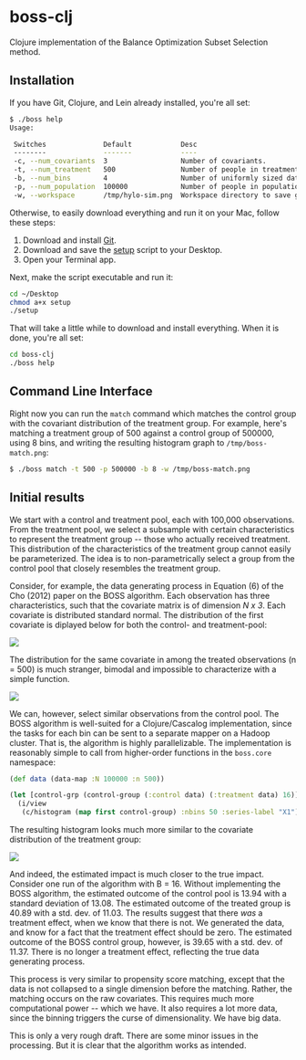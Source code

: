 # boss-clj

Clojure implementation of the Balance Optimization Subset Selection method.

## Installation

If you have Git, Clojure, and Lein already installed, you're all set:

```bash
$ ./boss help
Usage:

 Switches              Default            Desc                                                    
 --------              -------            ----                                                    
 -c, --num_covariants  3                  Number of covariants.                                   
 -t, --num_treatment   500                Number of people in treatment group.                    
 -b, --num_bins        4                  Number of uniformly sized data bins for each covariant. 
 -p, --num_population  100000             Number of people in population group.                   
 -w, --workspace       /tmp/hylo-sim.png  Workspace directory to save graphs to. 
```

Otherwise, to easily download everything and run it on your Mac, follow these steps:

1. Download and install [Git](https://central.github.com/mac/latest).
1. Download and save the [setup](https://github.com/eightysteele/boss-clj/blob/master/setup) script to your Desktop.
1. Open your Terminal app.

Next, make the script executable and run it:

```bash
cd ~/Desktop
chmod a+x setup
./setup
```

That will take a little while to download and install everything. When it is done, you're all set:

```bash
cd boss-clj
./boss help
```

## Command Line Interface

Right now you can run the `match` command which matches the control group with 
the covariant distribution of the treatment group. For example, here's matching 
a treatment group of 500 against a control group of 500000, using 8 bins, and
writing the resulting histogram graph to `/tmp/boss-match.png`:

```bash
$ ./boss match -t 500 -p 500000 -b 8 -w /tmp/boss-match.png
```

## Initial results

We start with a control and treatment pool, each with 100,000
observations.  From the treatment pool, we select a subsample with
certain characteristics to represent the treatment group -- those who
actually received treatment.  This distribution of the characteristics
of the treatment group cannot easily be parameterized.  The idea is to
non-parametrically select a group from the control pool that closely
resembles the treatment group.

Consider, for example, the data generating process in Equation (6) of
the Cho (2012) paper on the BOSS algorithm.  Each observation has
three characteristics, such that the covariate matrix is of dimension
_N x 3_.  Each covariate is distributed standard normal.  The
distribution of the first covariate is diplayed below for both the
control- and treatment-pool:

![](https://dl.dropbox.com/u/5365589/control-pool.png)

The distribution for the same covariate in among the treated
observations (n = 500) is much stranger, bimodal and impossible to
characterize with a simple function.

![](https://dl.dropbox.com/u/5365589/treated.png)

We can, however, select similar observations from the control pool.
The BOSS algorithm is well-suited for a Clojure/Cascalog
implementation, since the tasks for each bin can be sent to a separate
mapper on a Hadoop cluster.  That is, the algorithm is highly
parallelizable.  The implementation is reasonably simple to call from
higher-order functions in the `boss.core` namespace:

```clojure
(def data (data-map :N 100000 :n 500))

(let [control-grp (control-group (:control data) (:treatment data) 16)]
  (i/view
   (c/histogram (map first control-group) :nbins 50 :series-label "X1")))
```

The resulting histogram looks much more similar to the covariate
distribution of the treatment group:

![](https://dl.dropbox.com/u/5365589/control-group.png)

And indeed, the estimated impact is much closer to the true impact.
Consider one run of the algorithm with B = 16.  Without implementing
the BOSS algorithm, the estimated outcome of the control pool is 13.94
with a standard deviation of 13.08.  The estimated outcome of the
treated group is 40.89 with a std. dev. of 11.03.  The results suggest
that there _was_ a treatment effect, when we know that there is not.
We generated the data, and know for a fact that the treatment effect
should be zero.  The estimated outcome of the BOSS control group,
however, is 39.65 with a std. dev. of 11.37.  There is no longer a
treatment effect, reflecting the true data generating process.

This process is very similar to propensity score matching, except that
the data is not collapsed to a single dimension before the matching.
Rather, the matching occurs on the raw covariates.  This requires much
more computational power -- which we have.  It also requires a lot
more data, since the binning triggers the curse of dimensionality.  We
have big data.

This is only a very rough draft.  There are some minor issues in the
processing.  But it is clear that the algorithm works as intended.


